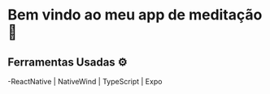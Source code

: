 # Bem vindo ao meu app de meditação 👋

## Ferramentas Usadas ⚙️
-ReactNative | NativeWind | TypeScript | Expo